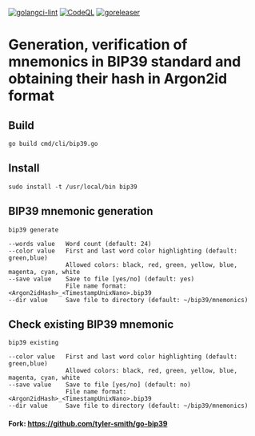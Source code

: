[![golangci-lint](https://github.com/everstake/go-bip39/actions/workflows/golangci-lint.yaml/badge.svg)](https://github.com/everstake/go-bip39/actions/workflows/golangci-lint.yaml)    [![CodeQL](https://github.com/everstake/go-bip39/actions/workflows/codeql.yml/badge.svg)](https://github.com/everstake/go-bip39/actions/workflows/codeql.yml)   [![goreleaser](https://github.com/everstake/go-bip39/actions/workflows/goreleaser.yml/badge.svg)](https://github.com/everstake/go-bip39/actions/workflows/goreleaser.yml)

# Generation, verification of mnemonics in BIP39 standard and obtaining their hash in Argon2id format

## Build
    go build cmd/cli/bip39.go

## Install
    sudo install -t /usr/local/bin bip39

## BIP39 mnemonic generation
    bip39 generate

    --words value   Word count (default: 24)
    --color value   First and last word color highlighting (default: green,blue)
                    Allowed colors: black, red, green, yellow, blue, magenta, cyan, white
    --save value    Save to file [yes/no] (default: yes)
                    File name format: <Argon2idHash>_<TimestampUnixNano>.bip39
    --dir value     Save file to directory (default: ~/bip39/mnemonics)


## Check existing BIP39 mnemonic
    bip39 existing

    --color value   First and last word color highlighting (default: green,blue)
                    Allowed colors: black, red, green, yellow, blue, magenta, cyan, white
    --save value    Save to file [yes/no] (default: no)
                    File name format: <Argon2idHash>_<TimestampUnixNano>.bip39
    --dir value     Save file to directory (default: ~/bip39/mnemonics)


#### Fork: https://github.com/tyler-smith/go-bip39